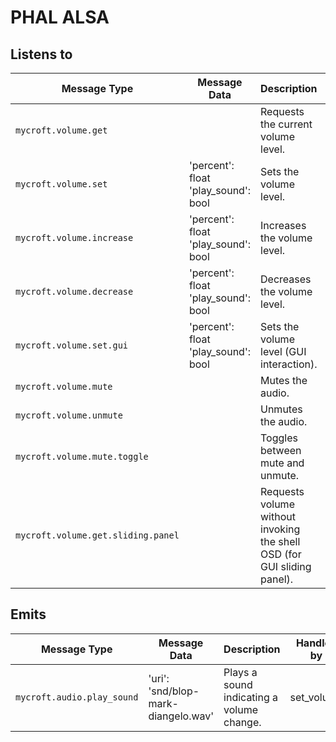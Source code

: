 # PHAL ALSA

## Listens to

| Message Type                       | Message Data                           | Description                                                             | Emitted Response Type                                       | Handled by                 |
|------------------------------------|----------------------------------------|-------------------------------------------------------------------------|-------------------------------------------------------------|----------------------------|
| `mycroft.volume.get`               |                                        | Requests the current volume level.                                      | `mycroft.volume.get.response`                               | handle_volume_request      |
| `mycroft.volume.set`               | 'percent': float<br>'play_sound': bool | Sets the volume level.                                                  | `mycroft.audio.play_sound`<br>`mycroft.volume.get.response` | handle_volume_change       |
| `mycroft.volume.increase`          | 'percent': float<br>'play_sound': bool | Increases the volume level.                                             | `mycroft.audio.play_sound`<br>`mycroft.volume.get.response` | handle_volume_increase     |
| `mycroft.volume.decrease`          | 'percent': float<br>'play_sound': bool | Decreases the volume level.                                             | `mycroft.audio.play_sound`<br>`mycroft.volume.get.response` | handle_volume_decrease     |
| `mycroft.volume.set.gui`           | 'percent': float<br>'play_sound': bool | Sets the volume level (GUI interaction).                                | `mycroft.audio.play_sound`                                  | handle_volume_change_gui   |
| `mycroft.volume.mute`              |                                        | Mutes the audio.                                                        | `mycroft.volume.get.response`                               | handle_mute_request        |
| `mycroft.volume.unmute`            |                                        | Unmutes the audio.                                                      | `mycroft.volume.get.response`                               | handle_unmute_request      |
| `mycroft.volume.mute.toggle`       |                                        | Toggles between mute and unmute.                                        | `mycroft.volume.get.response`                               | handle_mute_toggle_request |
| `mycroft.volume.get.sliding.panel` |                                        | Requests volume without invoking the shell OSD (for GUI sliding panel). | `mycroft.volume.get.response`                               | handle_volume_request      |

## Emits

| Message Type               | Message Data                        | Description                               | Handled by |
|----------------------------|-------------------------------------|-------------------------------------------|------------|
| `mycroft.audio.play_sound` | 'uri': 'snd/blop-mark-diangelo.wav' | Plays a sound indicating a volume change. | set_volume |
